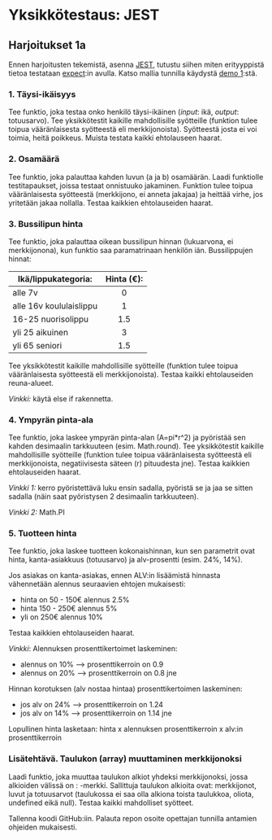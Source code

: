 # Yksikkötestaus: JEST

## Harjoitukset 1a

Ennen harjoitusten tekemistä, asenna [JEST](jest.html), tutustu siihen miten erityyppistä tietoa testataan [expect](./jest-alkeet.html):in avulla. Katso mallia tunnilla käydystä [demo 1](./demo.html):stä.

### 1. Täysi-ikäisyys

Tee funktio, joka testaa onko henkilö täysi-ikäinen (*input*: ikä, *output*: totuusarvo). Tee yksikkötestit kaikille mahdollisille syötteille (funktion tulee toipua vääränlaisesta syötteestä eli merkkijonoista). Syötteestä josta ei voi toimia, heitä poikkeus. Muista testata kaikki ehtolauseen haarat.

### 2. Osamäärä

Tee funktio, joka palauttaa kahden luvun (a ja b) osamäärän. Laadi funktiolle testitapaukset, joissa testaat onnistuuko jakaminen. Funktion tulee toipua vääränlaisesta syötteestä (merkkijono, ei anneta jakajaa) ja heittää virhe, jos yritetään jakaa nollalla. Testaa kaikkien ehtolauseiden haarat.

### 3. Bussilipun hinta

Tee funktio, joka palauttaa oikean bussilipun hinnan (lukuarvona, ei merkkijonona), kun funktio saa paramatrinaan henkilön iän. Bussilippujen hinnat:

| Ikä/lippukategoria:    | Hinta (€):  |
| ------------- |:-------------:|
| alle 7v     | 0 |
| alle 16v koululaislippu     |  1  |
| 16-25 nuorisolippu | 1.5 |
| yli 25 aikuinen | 3 |
| yli 65 seniori |  1.5 |

Tee yksikkötestit kaikille mahdollisille syötteille (funktion tulee toipua vääränlaisesta syötteestä eli merkkijonoista). Testaa kaikki ehtolauseiden reuna-alueet.

*Vinkki:* käytä else if rakennetta.

### 4. Ympyrän pinta-ala

Tee funktio, joka laskee ympyrän pinta-alan (A=pi*r^2) ja pyöristää sen kahden desimaalin tarkkuuteen (esim. Math.round). Tee yksikkötestit kaikille mahdollisille syötteille (funktion tulee toipua vääränlaisesta syötteestä eli merkkijonoista, negatiivisesta säteen (r) pituudesta jne). Testaa kaikkien ehtolauseiden haarat.

*Vinkki 1:* kerro pyöristettävä luku ensin sadalla, pyöristä se ja jaa se sitten sadalla (näin saat pyöristysen 2 desimaalin tarkkuuteen).

*Vinkki 2:* Math.PI

### 5. Tuotteen hinta

Tee funktio, joka laskee tuotteen kokonaishinnan, kun sen parametrit ovat hinta, kanta-asiakkuus (totuusarvo) ja alv-prosentti (esim. 24%, 14%).

Jos asiakas on kanta-asiakas, ennen ALV:in lisäämistä hinnasta vähennetään alennus seuraavien ehtojen mukaisesti:

- hinta on 50 - 150€ alennus 2.5%
- hinta 150 - 250€ alennus 5%
- yli on 250€ alennus 10%

Testaa kaikkien ehtolauseiden haarat.

*Vinkki*:
Alennuksen prosenttikertoimet laskeminen:
- alennus on 10% --> prosenttikerroin on 0.9
- alennus on 20% --> prosenttikerroin on 0.8
jne

Hinnan korotuksen (alv nostaa hintaa) prosenttikertoimen laskeminen:
- jos alv on 24% --> prosenttikerroin on 1.24
- jos alv on 14% --> prosenttikerroin on 1.14
jne

Lopullinen hinta lasketaan:
hinta x alennuksen prosenttikerroin x alv:in prosenttikerroin

### Lisätehtävä. Taulukon (array) muuttaminen merkkijonoksi

Laadi funktio, joka muuttaa taulukon alkiot yhdeksi merkkijonoksi, jossa alkioiden välissä on : -merkki. Sallittuja taulukon alkioita ovat: merkkijonot, luvut ja totuusarvot (taulukossa ei saa olla alkiona toista taulukkoa, oliota, undefined eikä null). Testaa kaikki mahdolliset syötteet.

Tallenna koodi GitHub:iin. Palauta repon osoite opettajan tunnilla antamien ohjeiden mukaisesti.
